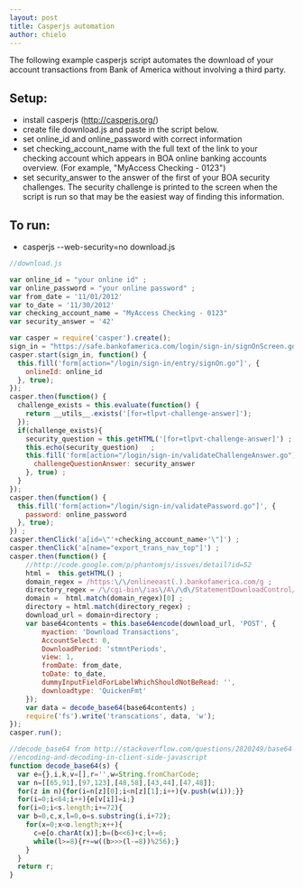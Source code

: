 ```yaml
---
layout: post
title: Casperjs automation
author: chielo
---
```


  The following example casperjs script automates the download of your account transactions from Bank of America without involving a third party.  


Setup:
-------------------
  - install casperjs (http://casperjs.org/)
  - create file download.js and paste in the script below.
  - set online\_id and online\_password with correct information
  - set checking\_account\_name with the full text of the link to your checking account which appears in BOA online banking accounts overview.  (For example, "MyAccess Checking - 0123")
  - set security\_answer to the answer of the first of your BOA security challenges. The security challenge is printed to the screen when the script is run so that may be the easiest way of finding this information.

 To run:
-------------------
 - casperjs --web-security=no download.js 


```javascript
//download.js

var online_id = "your online id" ;
var online_password = "your online password" ;
var from_date = '11/01/2012'
var to_date = '11/30/2012'
var checking_account_name = "MyAccess Checking - 0123" 
var security_answer = '42'

var casper = require('casper').create();
sign_in = "https://safe.bankofamerica.com/login/sign-in/signOnScreen.go"
casper.start(sign_in, function() {
  this.fill('form[action="/login/sign-in/entry/signOn.go"]', {
    onlineId: online_id
  }, true);
});
casper.then(function() {
  challenge_exists = this.evaluate(function() {
    return __utils__.exists('[for=tlpvt-challenge-answer]');
  });
  if(challenge_exists){
    security_question = this.getHTML('[for=tlpvt-challenge-answer]') ;
    this.echo(security_question)   ;
    this.fill('form[action="/login/sign-in/validateChallengeAnswer.go"]',{
      challengeQuestionAnswer: security_answer
    }, true) ;
  }
});
casper.then(function() {
  this.fill('form[action="/login/sign-in/validatePassword.go"]', {
    password: online_password
  }, true);
}) ;
casper.thenClick('a[id=\"'+checking_account_name+'\"]') ;
casper.thenClick('a[name="export_trans_nav_top"]') ;
casper.then(function() {
    //http://code.google.com/p/phantomjs/issues/detail?id=52
    html =  this.getHTML() ;
    domain_regex = /https:\/\/onlineeast(.).bankofamerica.com/g ;
    directory_regex = /\/cgi-bin\/ias\/A\/\d\/StatementDownloadControl/g ;
    domain =  html.match(domain_regex)[0] ;
    directory = html.match(directory_regex) ;
    download_url = domain+directory ;
    var base64contents = this.base64encode(download_url, 'POST', {
        myaction: 'Download Transactions',
        AccountSelect: 0,
        DownloadPeriod: 'stmntPeriods',
        view: 1,
        fromDate: from_date,
        toDate: to_date,
        dummyInputFieldForLabelWhichShouldNotBeRead: '',
        downloadtype: 'QuickenFmt'
    });
    var data = decode_base64(base64contents) ;
    require('fs').write('transcations', data, 'w');
});
casper.run();

//decode_base64 from http://stackoverflow.com/questions/2820249/base64-
//encoding-and-decoding-in-client-side-javascript
function decode_base64(s) {
  var e={},i,k,v=[],r='',w=String.fromCharCode;
  var n=[[65,91],[97,123],[48,58],[43,44],[47,48]];
  for(z in n){for(i=n[z][0];i<n[z][1];i++){v.push(w(i));}}
  for(i=0;i<64;i++){e[v[i]]=i;}
  for(i=0;i<s.length;i+=72){
  var b=0,c,x,l=0,o=s.substring(i,i+72);
    for(x=0;x<o.length;x++){
      c=e[o.charAt(x)];b=(b<<6)+c;l+=6;
      while(l>=8){r+=w((b>>>(l-=8))%256);}
    }
  } 
  return r;
}



